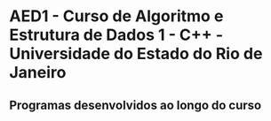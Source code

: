 # AED1 - Curso de Algoritmo e Estrutura de Dados 1 - C++ - Universidade do Estado do Rio de Janeiro
  ## Programas desenvolvidos ao longo do curso
